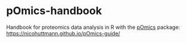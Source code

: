 # pOmics-handbook


Handbook for proteomics data analysis in R with the [pOmics](https://github.com/nicohuttmann/pOmics) package: https://nicohuttmann.github.io/pOmics-guide/


